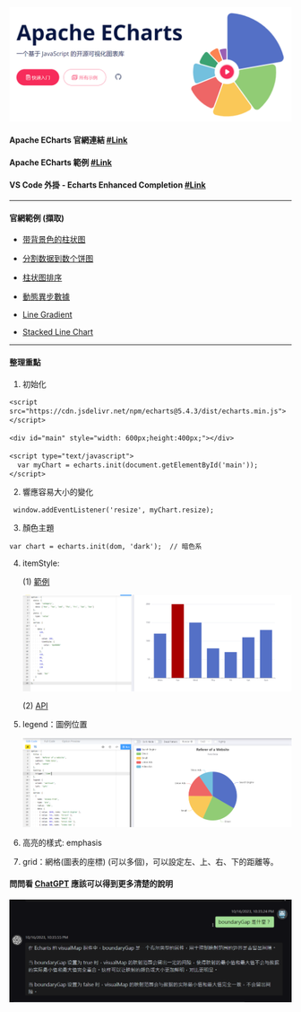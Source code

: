 
![Alt text](image.png)

#### Apache ECharts 官網連結 [#Link](https://echarts.apache.org/)

#### Apache ECharts 範例 [#Link](https://echarts.apache.org/examples/zh/index.html#chart-type-pie)

#### VS Code 外掛 - Echarts Enhanced Completion [#Link](https://marketplace.visualstudio.com/items?itemName=ren-wei.echarts-enhanced-completion)

---

#### 官網範例 (擷取)

* [带背景色的柱状图](https://echarts.apache.org/examples/zh/index.html#chart-type-bar)

* [分割数据到数个饼图](https://echarts.apache.org/examples/zh/editor.html?c=data-transform-multiple-pie)

* [柱状图排序](https://echarts.apache.org/examples/zh/editor.html?c=data-transform-sort-bar)

* [動態異步數據](https://echarts.apache.org/handbook/zh/how-to/data/dynamic-data)

* [Line Gradient](https://echarts.apache.org/examples/en/editor.html?c=line-gradient)

* [Stacked Line Chart](https://echarts.apache.org/examples/en/editor.html?c=line-stack)

---

#### 整理重點

1. 初始化

```
<script src="https://cdn.jsdelivr.net/npm/echarts@5.4.3/dist/echarts.min.js"></script>

<div id="main" style="width: 600px;height:400px;"></div>

<script type="text/javascript">
  var myChart = echarts.init(document.getElementById('main'));
</script>
```

2. 響應容易大小的變化

```
 window.addEventListener('resize', myChart.resize);
```

3. 顏色主題

```
var chart = echarts.init(dom, 'dark');  // 暗色系
```
4. itemStyle: 

    (1) [範例](https://echarts.apache.org/examples/zh/editor.html?c=bar-data-color)

    ![Alt text](image-1.png)

    (2) [API](https://echarts.apache.org/en/option.html#series-bar.itemStyle)

5. legend：圖例位置

    ![Alt text](image-2.png)

6. 高亮的樣式: emphasis


7. grid：網格(圖表的座標) (可以多個)，可以設定左、上、右、下的距離等。




####  問問看 [ChatGPT](https://chatgptlogin.ai/chat/) 應該可以得到更多清楚的說明

![Alt text](image-3.png)